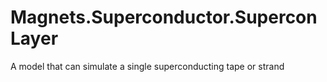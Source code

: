 # Magnets.Superconductor.SuperconLayer

A model that can simulate a single superconducting tape or strand
